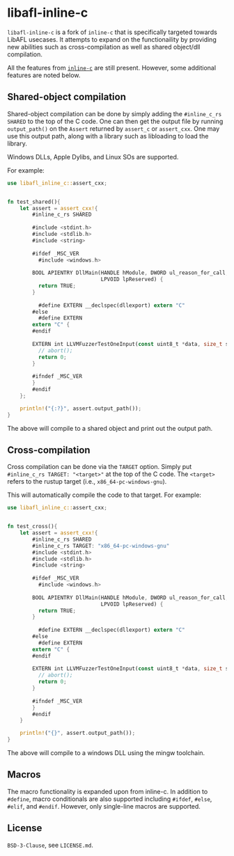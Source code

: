 # libafl-inline-c
`libafl-inline-c` is a fork of `inline-c` that is specifically targeted towards LibAFL usecases. It attempts to expand on the functionaility by providing new abilities such as cross-compilation as well as shared object/dll compilation.

All the features from [`inline-c`](https://docs.rs/inline-c/0.1.7/inline_c/) are still present. However, some additional features are noted below.

## Shared-object compilation 

Shared-object compilation  can be done by simply adding the `#inline_c_rs SHARED` to the top of the C code. One can then get the output file by running `output_path()` on the `Assert` returned by `assert_c` or `assert_cxx`. One may use this output path, along with a library such as libloading to load the library. 

Windows DLLs, Apple Dylibs, and Linux SOs are supported.

For example:

```rust
use libafl_inline_c::assert_cxx;


fn test_shared(){
    let assert = assert_cxx!{
        #inline_c_rs SHARED
        
        #include <stdint.h>
        #include <stdlib.h>
        #include <string>
        
        #ifdef _MSC_VER
          #include <windows.h>
        
        BOOL APIENTRY DllMain(HANDLE hModule, DWORD ul_reason_for_call,
                              LPVOID lpReserved) {
          return TRUE;
        }
        
          #define EXTERN __declspec(dllexport) extern "C"
        #else
          #define EXTERN
        extern "C" {
        #endif
        
        EXTERN int LLVMFuzzerTestOneInput(const uint8_t *data, size_t size) {
          // abort();
          return 0;
        }
        
        #ifndef _MSC_VER
        }
        #endif
    };

    println!("{:?}", assert.output_path());
}

```

The above will compile to a shared object and print out the output path. 

## Cross-compilation

Cross compilation can be done via the `TARGET` option. Simply put `#inline_c_rs TARGET: "<target>"` at the top of the C code. The `<target>` refers to the rustup target (i.e., `x86_64-pc-windows-gnu`). 

This will automatically compile the code to that target. For example:

```rust
use libafl_inline_c::assert_cxx;


fn test_cross(){
    let assert = assert_cxx!{
        #inline_c_rs SHARED
        #inline_c_rs TARGET: "x86_64-pc-windows-gnu"
        #include <stdint.h>
        #include <stdlib.h>
        #include <string>
        
        #ifdef _MSC_VER
          #include <windows.h>
        
        BOOL APIENTRY DllMain(HANDLE hModule, DWORD ul_reason_for_call,
                              LPVOID lpReserved) {
          return TRUE;
        }
        
          #define EXTERN __declspec(dllexport) extern "C"
        #else
          #define EXTERN
        extern "C" {
        #endif
        
        EXTERN int LLVMFuzzerTestOneInput(const uint8_t *data, size_t size) {
          // abort();
          return 0;
        }
        
        #ifndef _MSC_VER
        }
        #endif
    }

    println!("{}", assert.output_path());
}


```

The above will compile to a windows DLL using the mingw toolchain. 

## Macros

The macro functionality is expanded upon from inline-c. In addition to `#define`, macro conditionals are also supported including `#ifdef`, `#else`, `#elif`, and `#endif`. However, only single-line macros are supported.

## License

`BSD-3-Clause`, see `LICENSE.md`.
